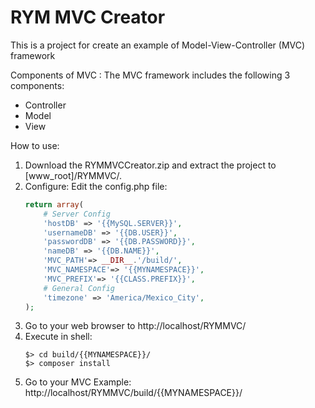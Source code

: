 # RYM MVC Creator


This is a project for create an example of Model-View-Controller (MVC) framework

Components of MVC :
The MVC framework includes the following 3 components:

* Controller
* Model
* View


How to use:

1. Download the RYMMVCCreator.zip and extract the project to [www_root]/RYMMVC/.
1. Configure: Edit the config.php file:
    ```php
    return array(
        # Server Config
        'hostDB' => '{{MySQL.SERVER}}',
        'usernameDB' => '{{DB.USER}}',
        'passwordDB' => '{{DB.PASSWORD}}',
        'nameDB' => '{{DB.NAME}}',
        'MVC_PATH'=> __DIR__.'/build/',
        'MVC_NAMESPACE'=> '{{MYNAMESPACE}}',
        'MVC_PREFIX'=> '{{CLASS.PREFIX}}',
        # General Config
        'timezone' => 'America/Mexico_City',
    );
    ```
1. Go to your web browser to http://localhost/RYMMVC/
1. Execute in shell:
    ```
    $> cd build/{{MYNAMESPACE}}/
    $> composer install
    ```
1. Go to your MVC Example: http://localhost/RYMMVC/build/{{MYNAMESPACE}}/
